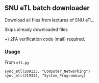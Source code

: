 ## SNU eTL batch downloader

Download all files from lectures of SNU eTL.

Skips already downloaded files

+) 2FA verification code (mail) required.

### Usage

From `etl.py`

```
sync_etl(209133, "Computer_Networking")
sync_etl(219314, "System_Programming)
```
